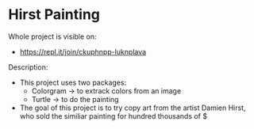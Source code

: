 # Hirst Painting

Whole project is visible on:
- https://repl.it/join/ckuphnpp-luknplava

Description:
- This project uses two packages:
   - Colorgram -> to extrack colors from an image
   - Turtle -> to do the painting
- The goal of this project is to try copy art from the artist Damien Hirst, who sold the similiar painting for hundred thousands of $
